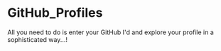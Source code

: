 # GitHub_Profiles
All you need to do is enter your GitHub I'd and explore your profile in a sophisticated way...!
